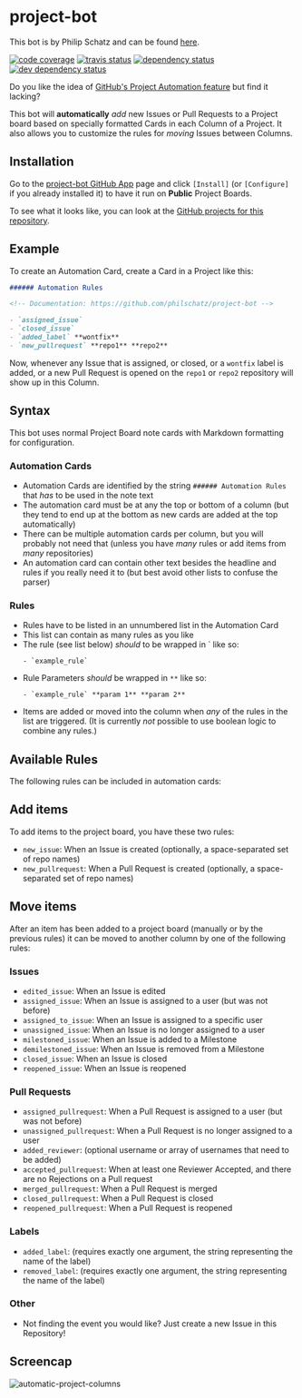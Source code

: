 # project-bot

This bot is by Philip Schatz and can be found [here](https://github.com/philschatz/project-bot).

[![code coverage][coverage-image]][coverage-url]
[![travis status][travis-image]][travis-url]
[![dependency status][dependency-image]][dependency-url]
[![dev dependency status][dev-dependency-image]][dev-dependency-url]

Do you like the idea of [GitHub's Project Automation feature](https://github.com/blog/2458-keep-your-project-boards-up-to-date-automatically) but find it lacking?

This bot will **automatically** _add_ new Issues or Pull Requests to a Project board based on specially formatted Cards in each Column of a Project. It also allows you to customize the rules for _moving_ Issues between Columns.


## Installation

Go to the [project-bot GitHub App](https://github.com/apps/project-bot) page and click `[Install]` (or `[Configure]` if you already installed it) to have it run on **Public** Project Boards.

To see what it looks like, you can look at the [GitHub projects for this repository](https://github.com/philschatz/project-bot/projects).


## Example

To create an Automation Card, create a Card in a Project like this:

```md
###### Automation Rules

<!-- Documentation: https://github.com/philschatz/project-bot -->

- `assigned_issue`
- `closed_issue`
- `added_label` **wontfix**
- `new_pullrequest` **repo1** **repo2**
```

Now, whenever any Issue that is assigned, or closed, or a `wontfix` label is added, or a new Pull Request is opened on the `repo1` or `repo2` repository will show up in this Column.


## Syntax

This bot uses normal Project Board note cards with Markdown formatting for configuration. 

### Automation Cards

- Automation Cards are identified by the string `###### Automation Rules` that _has_ to be used in the note text
- The automation card must be at any the top or bottom of a column (but they tend to end up at the bottom as new cards are added at the top automatically)
- There can be multiple automation cards per column, but you will probably not need that (unless you have _many_ rules or add items from _many_ repositories)
- An automation card can contain other text besides the headline and rules if you really need it to (but best avoid other lists to confuse the parser)

### Rules

- Rules have to be listed in an unnumbered list in the Automation Card
- This list can contain as many rules as you like
- The rule (see list below) _should_ to be wrapped in \` like so:
  ```
  - `example_rule`
  ```
- Rule Parameters _should_ be wrapped in `**` like so:
  ```
  - `example_rule` **param 1** **param 2**
  ```
- Items are added or moved into the column when _any_ of the rules in the list are triggered. (It is currently _not_ possible to use boolean logic to combine any rules.)

## Available Rules

The following rules can be included in automation cards:

## Add items

To add items to the project board, you have these two rules:

- `new_issue`: When an Issue is created (optionally, a space-separated set of repo names)
- `new_pullrequest`: When a Pull Request is created (optionally, a space-separated set of repo names)

## Move items

After an item has been added to a project board (manually or by the previous rules) it can be moved to another column by one of the following rules:

### Issues
- `edited_issue`: When an Issue is edited
- `assigned_issue`: When an Issue is assigned to a user (but was not before)
- `assigned_to_issue`: When an Issue is assigned to a specific user
- `unassigned_issue`: When an Issue is no longer assigned to a user
- `milestoned_issue`: When an Issue is added to a Milestone
- `demilestoned_issue`: When an Issue is removed from a Milestone
- `closed_issue`: When an Issue is closed
- `reopened_issue`: When an Issue is reopened

### Pull Requests
- `assigned_pullrequest`: When a Pull Request is assigned to a user (but was not before)
- `unassigned_pullrequest`: When a Pull Request is no longer assigned to a user
- `added_reviewer`: (optional username or array of usernames that need to be added)
- `accepted_pullrequest`: When at least one Reviewer Accepted, and there are no Rejections on a Pull request
- `merged_pullrequest`: When a Pull Request is merged
- `closed_pullrequest`: When a Pull Request is closed
- `reopened_pullrequest`: When a Pull Request is reopened

### Labels
- `added_label`: (requires exactly one argument, the string representing the name of the label)
- `removed_label`: (requires exactly one argument, the string representing the name of the label)

### Other

- Not finding the event you would like? Just create a new Issue in this Repository!


## Screencap

![automatic-project-columns](https://user-images.githubusercontent.com/253202/37872089-ad7d21ea-2fcd-11e8-81ba-7f3977c102cf.gif)

[coverage-image]: https://img.shields.io/codecov/c/github/philschatz/project-bot.svg
[coverage-url]: https://codecov.io/gh/philschatz/project-bot
[travis-image]: https://api.travis-ci.com/philschatz/project-bot.svg
[travis-url]: https://travis-ci.com/philschatz/project-bot
[dependency-image]: https://img.shields.io/david/philschatz/project-bot.svg
[dependency-url]: https://david-dm.org/philschatz/project-bot
[dev-dependency-image]: https://img.shields.io/david/dev/philschatz/project-bot.svg
[dev-dependency-url]: https://david-dm.org/philschatz/project-bot?type=dev